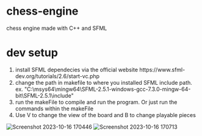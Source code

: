 # chess-engine
chess engine made with C++ and SFML

# dev setup
<ol>
  <li>
    install SFML dependecies via the official website
    https://www.sfml-dev.org/tutorials/2.6/start-vc.php
  </li>
  <li>
    change the path in makefile to where you installed SFML include path. ex. "C:\msys64\mingw64\SFML-2.5.1-windows-gcc-7.3.0-mingw-64-bit\SFML-2.5.1\include"
  </li>
  <li>
    run the makeFile to compile and run the program. Or just run the commands within the makeFile
  </li>
  <li>
    Use V to change the view of the board and B to change playable pieces
  </li>
</ol>


![Screenshot 2023-10-16 170446](https://github.com/SteveF42/chess-engine/assets/54603983/54b5c506-44dd-4bcc-af55-125c5ad92955)
![Screenshot 2023-10-16 170713](https://github.com/SteveF42/chess-engine/assets/54603983/12916645-2365-42f9-acf9-6c62996ee67a)
